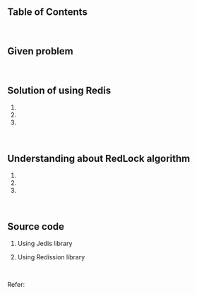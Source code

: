 


<br>

## Table of Contents






<br>


## Given problem






<br>

## Solution of using Redis

1. 




2. 





3. 




<br>

## Understanding about RedLock algorithm

1. 




2. 




3. 





<br>

## Source code

1. Using Jedis library



2. Using Redission library


<br>

Refer:

[]()
